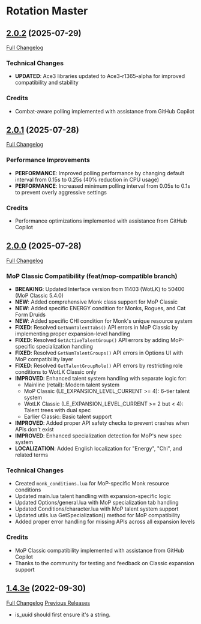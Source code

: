 # Rotation Master

## [2.0.2](https://github.com/TheFlexican/rotationmaster/tree/master) (2025-07-29)
[Full Changelog](https://github.com/TheFlexican/rotationmaster/compare/2.0.1...2.0.2)

### Technical Changes
- **UPDATED**: Ace3 libraries updated to Ace3-r1365-alpha for improved compatibility and stability

### Credits
- Combat-aware polling implemented with assistance from GitHub Copilot

## [2.0.1](https://github.com/TheFlexican/rotationmaster/tree/master) (2025-07-28)
[Full Changelog](https://github.com/TheFlexican/rotationmaster/compare/2.0.0...2.0.1)

### Performance Improvements
- **PERFORMANCE**: Improved polling performance by changing default interval from 0.15s to 0.25s (40% reduction in CPU usage)
- **PERFORMANCE**: Increased minimum polling interval from 0.05s to 0.1s to prevent overly aggressive settings

### Credits
- Performance optimizations implemented with assistance from GitHub Copilot

## [2.0.0](https://github.com/TheFlexican/rotationmaster/tree/feat/mop-compatible) (2025-07-28)
[Full Changelog](https://github.com/TheFlexican/rotationmaster/compare/1.4.3e...2.0.0)

### MoP Classic Compatibility (feat/mop-compatible branch)
- **BREAKING**: Updated Interface version from 11403 (WotLK) to 50400 (MoP Classic 5.4.0)
- **NEW**: Added comprehensive Monk class support for MoP Classic
- **NEW**: Added specific ENERGY condition for Monks, Rogues, and Cat Form Druids
- **NEW**: Added specific CHI condition for Monk's unique resource system
- **FIXED**: Resolved `GetNumTalentTabs()` API errors in MoP Classic by implementing proper expansion-level handling
- **FIXED**: Resolved `GetActiveTalentGroup()` API errors by adding MoP-specific specialization handling
- **FIXED**: Resolved `GetNumTalentGroups()` API errors in Options UI with MoP compatibility layer
- **FIXED**: Resolved `GetTalentGroupRole()` API errors by restricting role conditions to WotLK Classic only
- **IMPROVED**: Enhanced talent system handling with separate logic for:
  - Mainline (retail): Modern talent system
  - MoP Classic (LE_EXPANSION_LEVEL_CURRENT >= 4): 6-tier talent system
  - WotLK Classic (LE_EXPANSION_LEVEL_CURRENT >= 2 but < 4): Talent trees with dual spec
  - Earlier Classic: Basic talent support
- **IMPROVED**: Added proper API safety checks to prevent crashes when APIs don't exist
- **IMPROVED**: Enhanced specialization detection for MoP's new spec system
- **LOCALIZATION**: Added English localization for "Energy", "Chi", and related terms

### Technical Changes
- Created `monk_conditions.lua` for MoP-specific Monk resource conditions
- Updated main.lua talent handling with expansion-specific logic
- Updated Options/general.lua with MoP specialization tab handling  
- Updated Conditions/character.lua with MoP talent system support
- Updated utils.lua GetSpecialization() method for MoP compatibility
- Added proper error handling for missing APIs across all expansion levels

### Credits
- MoP Classic compatibility implemented with assistance from GitHub Copilot
- Thanks to the community for testing and feedback on Classic expansion support

## [1.4.3e](https://github.com/corporategoth/rotationmaster/tree/1.4.3e) (2022-09-30)
[Full Changelog](https://github.com/corporategoth/rotationmaster/compare/1.4.3d...1.4.3e) [Previous Releases](https://github.com/corporategoth/rotationmaster/releases)

- is\_uuid should first ensure it's a string.  

